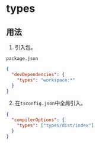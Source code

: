 # types

## 用法

1. 引入包。

`package.json`

```json
{
  "devDependencies": {
    "types": "workspace:*"
  }
}
```

2. 在`tsconfig.json`中全局引入。

```json
{
  "compilerOptions": {
    "types": ["types/dist/index"]
  }
}
```
